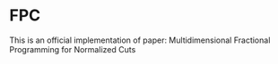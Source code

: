 # FPC
This is an official implementation of paper: Multidimensional Fractional Programming for Normalized Cuts

